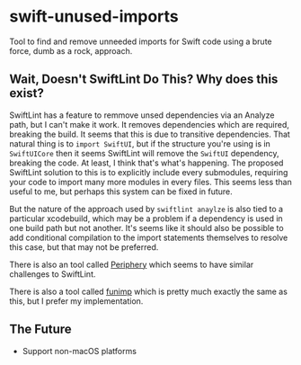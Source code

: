 # swift-unused-imports
Tool to find and remove unneeded imports for Swift code using a brute force, dumb as a rock, approach.

## Wait, Doesn't SwiftLint Do This? Why does this exist?
SwiftLint has a feature to remmove unsed dependencies via an Analyze path, but I can't make it work. It removes dependencies which are required, breaking the build. It seems that this is due to transitive dependencies. That natural thing is to `import SwiftUI`, but if the structure you're using is in `SwiftUICore` then it seems SwiftLint will remove the `SwiftUI` dependency, breaking the code. At least, I think that's what's happening. The proposed SwiftLint solution to this is to explicitly include every submodules, requiring your code to import many more modules in every files. This seems less than useful to me, but perhaps this system can be fixed in future.

But the nature of the approach used by `swiftlint anaylze` is also tied to a particular xcodebuild, which may be a problem if a dependency is used in one build path but not another. It's seems like it should also be possible to add conditional compilation to the import statements themselves to resolve this case, but that may not be preferred.

There is also an tool called [Periphery](https://github.com/peripheryapp/periphery?tab=readme-ov-file#unused-imports) which seems to have similar challenges to SwiftLint.

There is also a tool called [funimp](https://github.com/edmundmok/funimp/blob/master/README.md) which is pretty much exactly the same as this, but I prefer my implementation.

## The Future
* Support non-macOS platforms
 